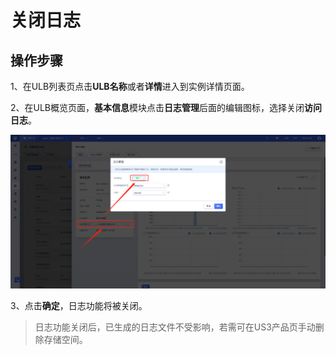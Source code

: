 # 关闭日志


## 操作步骤

1、在ULB列表页点击**ULB名称**或者**详情**进入到实例详情页面。

2、在ULB概览页面，**基本信息**模块点击**日志管理**后面的编辑图标，选择关闭**访问日志**。

![](/images/ulblog3.png)

3、点击**确定**，日志功能将被关闭。

> 日志功能关闭后，已生成的日志文件不受影响，若需可在US3产品页手动删除存储空间。
